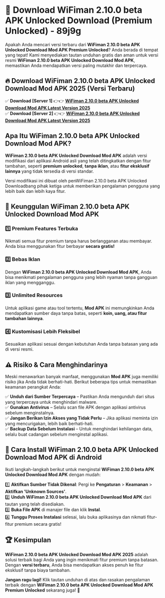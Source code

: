 # 🎯 Download WiFiman 2.10.0 beta APK Unlocked Download (Premium Unlocked) -  89j9g

Apakah Anda mencari versi terbaru dari **WiFiman 2.10.0 beta APK Unlocked Download Mod APK Premium Unlocked**? Anda berada di tempat yang tepat! Kami menyediakan tautan unduhan gratis dan aman untuk versi resmi **WiFiman 2.10.0 beta APK Unlocked Download Mod APK**, memastikan Anda mendapatkan versi paling mutakhir dan terpercaya.

## 🔥 Download WiFiman 2.10.0 beta APK Unlocked Download Mod APK 2025 (Versi Terbaru)

✅ **Download [Server 1]** 👉👉 [**WiFiman 2.10.0 beta APK Unlocked Download Mod APK Latest Version 2025**](https://momento.my/?title=WiFiman_2.10.0_beta_APK_Unlocked_Download)  
✅ **Download [Server 2]** 👉👉 [**WiFiman 2.10.0 beta APK Unlocked Download Mod APK Latest Version 2025**](https://momento.my/?title=WiFiman_2.10.0_beta_APK_Unlocked_Download)  

## Apa Itu WiFiman 2.10.0 beta APK Unlocked Download Mod APK?

**WiFiman 2.10.0 beta APK Unlocked Download Mod APK** adalah versi modifikasi dari aplikasi Android asli yang telah ditingkatkan dengan fitur tambahan, seperti **premium unlocked**, **tanpa iklan**, atau **fitur eksklusif lainnya** yang tidak tersedia di versi standar.

Versi modifikasi ini dibuat oleh penWiFiman 2.10.0 beta APK Unlocked Downloadbang pihak ketiga untuk memberikan pengalaman pengguna yang lebih baik dan lebih kaya fitur.

## 🎯 Keunggulan WiFiman 2.10.0 beta APK Unlocked Download Mod APK

### 1️⃣ Premium Features Terbuka
Nikmati semua fitur premium tanpa harus berlangganan atau membayar. Anda bisa menggunakan fitur berbayar **secara gratis!**

### 2️⃣ Bebas Iklan
Dengan **WiFiman 2.10.0 beta APK Unlocked Download Mod APK**, Anda bisa menikmati pengalaman pengguna yang lebih nyaman tanpa gangguan iklan yang mengganggu.

### 3️⃣ Unlimited Resources
Untuk aplikasi game atau tool tertentu, **Mod APK** ini memungkinkan Anda mendapatkan sumber daya tanpa batas, seperti **koin, uang, atau fitur tambahan lainnya**.

### 4️⃣ Kustomisasi Lebih Fleksibel
Sesuaikan aplikasi sesuai dengan kebutuhan Anda tanpa batasan yang ada di versi resmi.

## ⚠️ Risiko & Cara Menghindarinya

Meski menawarkan banyak manfaat, menggunakan **Mod APK** juga memiliki risiko jika Anda tidak berhati-hati. Berikut beberapa tips untuk memastikan keamanan perangkat Anda:

✅ **Unduh dari Sumber Terpercaya** – Pastikan Anda mengunduh dari situs yang terpercaya untuk menghindari malware.  
✅ **Gunakan Antivirus** – Selalu scan file APK dengan aplikasi antivirus sebelum menginstalnya.  
✅ **Jangan Berikan Izin Akses yang Tidak Perlu** – Jika aplikasi meminta izin yang mencurigakan, lebih baik berhati-hati.  
✅ **Backup Data Sebelum Instalasi** – Untuk menghindari kehilangan data, selalu buat cadangan sebelum menginstal aplikasi.

## 📌 Cara Install WiFiman 2.10.0 beta APK Unlocked Download Mod APK di Android

Ikuti langkah-langkah berikut untuk menginstal **WiFiman 2.10.0 beta APK Unlocked Download Mod APK** dengan mudah:

1️⃣ **Aktifkan Sumber Tidak Dikenal**: Pergi ke **Pengaturan** > **Keamanan** > **Aktifkan 'Unknown Sources'**.  
2️⃣ **Unduh WiFiman 2.10.0 beta APK Unlocked Download Mod APK** dari tautan yang telah disediakan.  
3️⃣ **Buka File APK** di manajer file dan klik **Instal**.  
4️⃣ **Tunggu Proses Instalasi** selesai, lalu buka aplikasinya dan nikmati fitur-fitur premium secara gratis!

## 🏆 Kesimpulan

**WiFiman 2.10.0 beta APK Unlocked Download Mod APK 2025** adalah solusi terbaik bagi Anda yang ingin menikmati fitur premium tanpa batasan. Dengan **versi terbaru**, Anda bisa mendapatkan akses penuh ke fitur eksklusif tanpa biaya tambahan.

**Jangan ragu lagi!** Klik tautan unduhan di atas dan rasakan pengalaman terbaik dengan **WiFiman 2.10.0 beta APK Unlocked Download Mod APK Premium Unlocked** sekarang juga! 🚀
